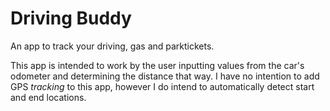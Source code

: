 # Driving Buddy

An app to track your driving, gas and parktickets.

This app is intended to work by the user inputting values from the car's odometer and determining the distance that way. I have no intention to add GPS *tracking* to this app, however I do intend to automatically detect start and end locations.
